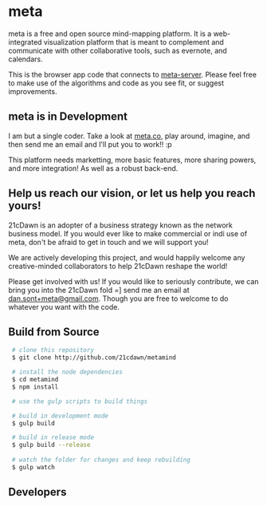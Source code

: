 # meta

meta is a free and open source mind-mapping platform. It is a web-integrated visualization platform that is meant to complement and communicate with other collaborative tools, such as evernote, and calendars. 

This is the browser app code that connects to [meta-server](http://github.com/21cdawn/metamind-server). Please feel free to make use of the algorithms and code as you see fit, or suggest improvements.

## meta is in Development

I am but a single coder. Take a look at [meta.co](http://meta.co), play around, imagine, and then send me an email and I'll put you to work!! :p

This platform needs marketting, more basic features, more sharing powers, and more integration! As well as a robust back-end.

## Help us reach our vision, or let us help you reach yours!

21cDawn is an adopter of a business strategy known as the network business model. If you would ever like to make commercial or indi use of meta, don't be afraid to get in touch and we will support you! 

We are actively developing this project, and would happily welcome any creative-minded collaborators to help 21cDawn reshape the world!

Please get involved with us! If you would like to seriously contribute, we can bring you into the 21cDawn fold =] send me an email at dan.sont+meta@gmail.com. Though you are free to welcome to do whatever you want with the code.


## Build from Source

```bash
 # clone this repository
 $ git clone http://github.com/21cdawn/metamind

 # install the node dependencies
 $ cd metamind
 $ npm install

 # use the gulp scripts to build things

 # build in development mode
 $ gulp build

 # build in release mode
 $ gulp build --release
 
 # watch the folder for changes and keep rebuilding
 $ gulp watch
```

## Developers